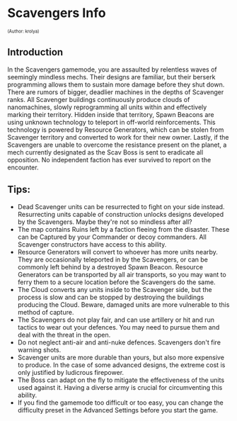 # Scavengers Info
<sup><sup>(Author: kroIya)</sup></sup>

## Introduction
In the Scavengers gamemode, you are assaulted by relentless waves of seemingly mindless mechs.
Their designs are familiar, but their berserk programming allows them to sustain more damage before they shut down. There are rumors of bigger, deadlier machines in the depths of Scavenger ranks.
All Scavenger buildings continuously produce clouds of nanomachines, slowly reprogramming all units within and effectively marking their territory.
Hidden inside that territory, Spawn Beacons are using unknown technology to teleport in off-world reinforcements.
This technology is powered by Resource Generators, which can be stolen from Scavenger territory and converted to work for their new owner.
Lastly, if the Scavengers are unable to overcome the resistance present on the planet, a mech currently designated as the Scav Boss is sent to eradicate all opposition. No independent faction has ever survived to report on the encounter.

## Tips:
- Dead Scavenger units can be resurrected to fight on your side instead. Resurrecting units capable of construction unlocks designs developed by the Scavengers. Maybe they're not so mindless after all?
- The map contains Ruins left by a faction fleeing from the disaster. These can be Captured by your Commander or decoy commanders. All Scavenger constructors have access to this ability.
- Resource Generators will convert to whoever has more units nearby. They are occasionally teleported in by the Scavengers, or can be commonly left behind by a destroyed Spawn Beacon. Resource Generators can be transported by all air transports, so you may want to ferry them to a secure location before the Scavengers do the same.
- The Cloud converts any units inside to the Scavenger side, but the process is slow and can be stopped by destroying the buildings producing the Cloud. Beware, damaged units are more vulnerable to this method of capture.
- The Scavengers do not play fair, and can use artillery or hit and run tactics to wear out your defences. You may need to pursue them and deal with the threat in the open.
- Do not neglect anti-air and anti-nuke defences. Scavengers don't fire warning shots.
- Scavenger units are more durable than yours, but also more expensive to produce. In the case of some advanced designs, the extreme cost is only justified by ludicrous firepower.
- The Boss can adapt on the fly to mitigate the effectiveness of the units used against it. Having a diverse army is crucial for circumventing this ability.
- If you find the gamemode too difficult or too easy, you can change the difficulty preset in the Advanced Settings before you start the game.
